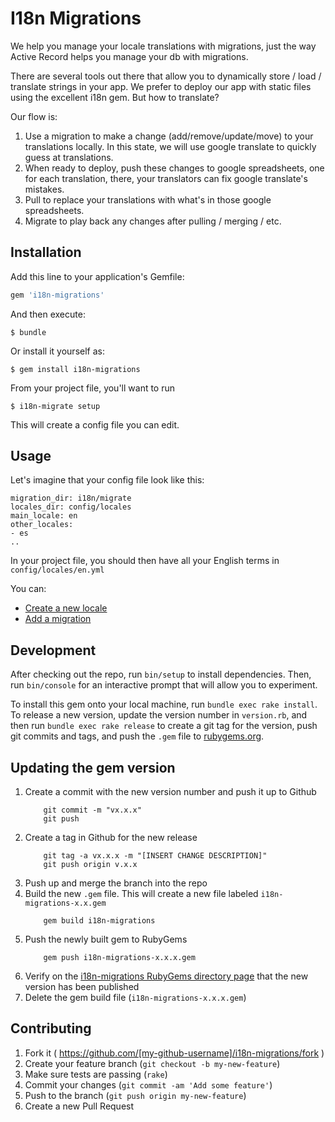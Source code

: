# I18n Migrations

We help you manage your locale translations with migrations, just the way Active Record helps you manage your db with migrations.

There are several tools out there that allow you to dynamically store / load / translate strings in your app. We prefer to deploy our app with static files using the excellent i18n gem. But how to translate?

Our flow is:

1. Use a migration to make a change (add/remove/update/move) to your translations locally. In this state, we will use google translate to quickly guess at translations.
1. When ready to deploy, push these changes to google spreadsheets, one for each translation, there, your translators can fix google translate's mistakes.
1. Pull to replace your translations with what's in those google spreadsheets.
1. Migrate to play back any changes after pulling / merging / etc.


## Installation

Add this line to your application's Gemfile:

```ruby
gem 'i18n-migrations'
```

And then execute:

    $ bundle

Or install it yourself as:

    $ gem install i18n-migrations

From your project file, you'll want to run 

    $ i18n-migrate setup

This will create a config file you can edit.

## Usage

Let's imagine that your config file look like this:

    migration_dir: i18n/migrate
    locales_dir: config/locales
    main_locale: en
    other_locales:
    - es
    ..

In your project file, you should then have all your English terms in ```config/locales/en.yml```

You can:

* [Create a new locale](https://github.com/transparentclassroom/i18n-migrations/wiki/Create-a-new-locale-(language))
* [Add a migration](https://github.com/transparentclassroom/i18n-migrations/wiki/Add-a-migration)

## Development

After checking out the repo, run `bin/setup` to install dependencies. Then, run `bin/console` for an interactive prompt that will allow you to experiment.

To install this gem onto your local machine, run `bundle exec rake install`. To release a new version, update the version number in `version.rb`, and then run `bundle exec rake release` to create a git tag for the version, push git commits and tags, and push the `.gem` file to [rubygems.org](https://rubygems.org).

## Updating the gem version
1. Create a commit with the new version number and push it up to Github
    ```
        git commit -m "vx.x.x"
        git push
    ```
1. Create a tag in Github for the new release
    ```
        git tag -a vx.x.x -m "[INSERT CHANGE DESCRIPTION]"
        git push origin v.x.x
    ```
1. Push up and merge the branch into the repo
1. Build the new `.gem` file. This will create a new file labeled `i18n-migrations-x.x.gem`
    ```
        gem build i18n-migrations
    ```
1. Push the newly built gem to RubyGems
    ```
        gem push i18n-migrations-x.x.x.gem
    ```
1. Verify on the [i18n-migrations RubyGems directory page](https://rubygems.org/gems/i18n-migrations) that the new version has been published
1. Delete the gem build file (`i18n-migrations-x.x.x.gem`)

## Contributing

1. Fork it ( https://github.com/[my-github-username]/i18n-migrations/fork )
1. Create your feature branch (`git checkout -b my-new-feature`)
1. Make sure tests are passing (`rake`)
1. Commit your changes (`git commit -am 'Add some feature'`)
1. Push to the branch (`git push origin my-new-feature`)
1. Create a new Pull Request

